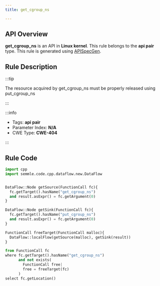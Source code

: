 ```yaml
---
title: get_cgroup_ns

---
```



## API Overview
**get_cgroup_ns** is an API in **Linux kernel**. This rule belongs to the **api pair** type. This rule is generated using [APISpecGen](../../tools/APISpecGen).
## Rule Description

:::tip

The resource acquired by get_cgroup_ns must be properly released using put_cgroup_ns

:::

:::info

- Tags: **api pair**
- Parameter Index: **N/A**
- CWE Type: **CWE-404**

:::

## Rule Code
```python
import cpp
import semmle.code.cpp.dataflow.new.DataFlow


DataFlow::Node getSource(FunctionCall fc){
  fc.getTarget().hasName("get_cgroup_ns")
  and result.asExpr() = fc.getArgument(0)
}

DataFlow::Node getSink(FunctionCall fc){
  fc.getTarget().hasName("put_cgroup_ns")
  and result.asExpr() = fc.getArgument(0)
}

FunctionCall freeTarget(FunctionCall malloc){
  DataFlow::localFlow(getSource(malloc), getSink(result))
}

from FunctionCall fc
where fc.getTarget().hasName("get_cgroup_ns")
      and not exists(
        FunctionCall free| 
        free = freeTarget(fc)
      )
select fc.getLocation()

    
```